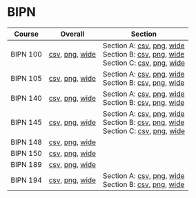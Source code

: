 # BIPN

| Course | Overall | Section |
| ------ | ------- | ------- |
| BIPN 100 | [csv](https://github.com/UCSD-Historical-Enrollment-Data/2024Fall/blob/main/overall/BIPN%20100.csv), [png](https://raw.githubusercontent.com/UCSD-Historical-Enrollment-Data/2024Fall/main/plot_overall/BIPN%20100.png), [wide](https://raw.githubusercontent.com/UCSD-Historical-Enrollment-Data/2024Fall/main/plot_overall_wide/BIPN%20100.png) | Section A: [csv](https://github.com/UCSD-Historical-Enrollment-Data/2024Fall/blob/main/section/BIPN%20100_A.csv), [png](https://raw.githubusercontent.com/UCSD-Historical-Enrollment-Data/2024Fall/main/plot_section/BIPN%20100_A.png), [wide](https://raw.githubusercontent.com/UCSD-Historical-Enrollment-Data/2024Fall/main/plot_section_wide/BIPN%20100_A.png)<br>Section B: [csv](https://github.com/UCSD-Historical-Enrollment-Data/2024Fall/blob/main/section/BIPN%20100_B.csv), [png](https://raw.githubusercontent.com/UCSD-Historical-Enrollment-Data/2024Fall/main/plot_section/BIPN%20100_B.png), [wide](https://raw.githubusercontent.com/UCSD-Historical-Enrollment-Data/2024Fall/main/plot_section_wide/BIPN%20100_B.png)<br>Section C: [csv](https://github.com/UCSD-Historical-Enrollment-Data/2024Fall/blob/main/section/BIPN%20100_C.csv), [png](https://raw.githubusercontent.com/UCSD-Historical-Enrollment-Data/2024Fall/main/plot_section/BIPN%20100_C.png), [wide](https://raw.githubusercontent.com/UCSD-Historical-Enrollment-Data/2024Fall/main/plot_section_wide/BIPN%20100_C.png) |
| BIPN 105 | [csv](https://github.com/UCSD-Historical-Enrollment-Data/2024Fall/blob/main/overall/BIPN%20105.csv), [png](https://raw.githubusercontent.com/UCSD-Historical-Enrollment-Data/2024Fall/main/plot_overall/BIPN%20105.png), [wide](https://raw.githubusercontent.com/UCSD-Historical-Enrollment-Data/2024Fall/main/plot_overall_wide/BIPN%20105.png) | Section A: [csv](https://github.com/UCSD-Historical-Enrollment-Data/2024Fall/blob/main/section/BIPN%20105_A.csv), [png](https://raw.githubusercontent.com/UCSD-Historical-Enrollment-Data/2024Fall/main/plot_section/BIPN%20105_A.png), [wide](https://raw.githubusercontent.com/UCSD-Historical-Enrollment-Data/2024Fall/main/plot_section_wide/BIPN%20105_A.png)<br>Section B: [csv](https://github.com/UCSD-Historical-Enrollment-Data/2024Fall/blob/main/section/BIPN%20105_B.csv), [png](https://raw.githubusercontent.com/UCSD-Historical-Enrollment-Data/2024Fall/main/plot_section/BIPN%20105_B.png), [wide](https://raw.githubusercontent.com/UCSD-Historical-Enrollment-Data/2024Fall/main/plot_section_wide/BIPN%20105_B.png) |
| BIPN 140 | [csv](https://github.com/UCSD-Historical-Enrollment-Data/2024Fall/blob/main/overall/BIPN%20140.csv), [png](https://raw.githubusercontent.com/UCSD-Historical-Enrollment-Data/2024Fall/main/plot_overall/BIPN%20140.png), [wide](https://raw.githubusercontent.com/UCSD-Historical-Enrollment-Data/2024Fall/main/plot_overall_wide/BIPN%20140.png) | Section A: [csv](https://github.com/UCSD-Historical-Enrollment-Data/2024Fall/blob/main/section/BIPN%20140_A.csv), [png](https://raw.githubusercontent.com/UCSD-Historical-Enrollment-Data/2024Fall/main/plot_section/BIPN%20140_A.png), [wide](https://raw.githubusercontent.com/UCSD-Historical-Enrollment-Data/2024Fall/main/plot_section_wide/BIPN%20140_A.png)<br>Section B: [csv](https://github.com/UCSD-Historical-Enrollment-Data/2024Fall/blob/main/section/BIPN%20140_B.csv), [png](https://raw.githubusercontent.com/UCSD-Historical-Enrollment-Data/2024Fall/main/plot_section/BIPN%20140_B.png), [wide](https://raw.githubusercontent.com/UCSD-Historical-Enrollment-Data/2024Fall/main/plot_section_wide/BIPN%20140_B.png) |
| BIPN 145 | [csv](https://github.com/UCSD-Historical-Enrollment-Data/2024Fall/blob/main/overall/BIPN%20145.csv), [png](https://raw.githubusercontent.com/UCSD-Historical-Enrollment-Data/2024Fall/main/plot_overall/BIPN%20145.png), [wide](https://raw.githubusercontent.com/UCSD-Historical-Enrollment-Data/2024Fall/main/plot_overall_wide/BIPN%20145.png) | Section A: [csv](https://github.com/UCSD-Historical-Enrollment-Data/2024Fall/blob/main/section/BIPN%20145_A.csv), [png](https://raw.githubusercontent.com/UCSD-Historical-Enrollment-Data/2024Fall/main/plot_section/BIPN%20145_A.png), [wide](https://raw.githubusercontent.com/UCSD-Historical-Enrollment-Data/2024Fall/main/plot_section_wide/BIPN%20145_A.png)<br>Section B: [csv](https://github.com/UCSD-Historical-Enrollment-Data/2024Fall/blob/main/section/BIPN%20145_B.csv), [png](https://raw.githubusercontent.com/UCSD-Historical-Enrollment-Data/2024Fall/main/plot_section/BIPN%20145_B.png), [wide](https://raw.githubusercontent.com/UCSD-Historical-Enrollment-Data/2024Fall/main/plot_section_wide/BIPN%20145_B.png)<br>Section C: [csv](https://github.com/UCSD-Historical-Enrollment-Data/2024Fall/blob/main/section/BIPN%20145_C.csv), [png](https://raw.githubusercontent.com/UCSD-Historical-Enrollment-Data/2024Fall/main/plot_section/BIPN%20145_C.png), [wide](https://raw.githubusercontent.com/UCSD-Historical-Enrollment-Data/2024Fall/main/plot_section_wide/BIPN%20145_C.png) |
| BIPN 148 | [csv](https://github.com/UCSD-Historical-Enrollment-Data/2024Fall/blob/main/overall/BIPN%20148.csv), [png](https://raw.githubusercontent.com/UCSD-Historical-Enrollment-Data/2024Fall/main/plot_overall/BIPN%20148.png), [wide](https://raw.githubusercontent.com/UCSD-Historical-Enrollment-Data/2024Fall/main/plot_overall_wide/BIPN%20148.png) |  |
| BIPN 150 | [csv](https://github.com/UCSD-Historical-Enrollment-Data/2024Fall/blob/main/overall/BIPN%20150.csv), [png](https://raw.githubusercontent.com/UCSD-Historical-Enrollment-Data/2024Fall/main/plot_overall/BIPN%20150.png), [wide](https://raw.githubusercontent.com/UCSD-Historical-Enrollment-Data/2024Fall/main/plot_overall_wide/BIPN%20150.png) |  |
| BIPN 189 | [csv](https://github.com/UCSD-Historical-Enrollment-Data/2024Fall/blob/main/overall/BIPN%20189.csv), [png](https://raw.githubusercontent.com/UCSD-Historical-Enrollment-Data/2024Fall/main/plot_overall/BIPN%20189.png), [wide](https://raw.githubusercontent.com/UCSD-Historical-Enrollment-Data/2024Fall/main/plot_overall_wide/BIPN%20189.png) |  |
| BIPN 194 | [csv](https://github.com/UCSD-Historical-Enrollment-Data/2024Fall/blob/main/overall/BIPN%20194.csv), [png](https://raw.githubusercontent.com/UCSD-Historical-Enrollment-Data/2024Fall/main/plot_overall/BIPN%20194.png), [wide](https://raw.githubusercontent.com/UCSD-Historical-Enrollment-Data/2024Fall/main/plot_overall_wide/BIPN%20194.png) | Section A: [csv](https://github.com/UCSD-Historical-Enrollment-Data/2024Fall/blob/main/section/BIPN%20194_A.csv), [png](https://raw.githubusercontent.com/UCSD-Historical-Enrollment-Data/2024Fall/main/plot_section/BIPN%20194_A.png), [wide](https://raw.githubusercontent.com/UCSD-Historical-Enrollment-Data/2024Fall/main/plot_section_wide/BIPN%20194_A.png)<br>Section B: [csv](https://github.com/UCSD-Historical-Enrollment-Data/2024Fall/blob/main/section/BIPN%20194_B.csv), [png](https://raw.githubusercontent.com/UCSD-Historical-Enrollment-Data/2024Fall/main/plot_section/BIPN%20194_B.png), [wide](https://raw.githubusercontent.com/UCSD-Historical-Enrollment-Data/2024Fall/main/plot_section_wide/BIPN%20194_B.png) |

